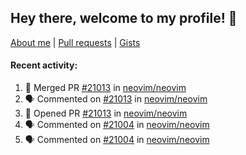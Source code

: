 ## Hey there, welcome to my profile! 👋

[About me](https://seandewar.github.io/)
 | [Pull requests](https://github.com/search?p=1&q=author%3Aseandewar+is%3Apr)
 | [Gists](https://gist.github.com/seandewar)

#### Recent activity:

<!--START_SECTION:activity-->
1. 🎉 Merged PR [#21013](https://github.com/neovim/neovim/pull/21013) in [neovim/neovim](https://github.com/neovim/neovim)
2. 🗣 Commented on [#21013](https://github.com/neovim/neovim/issues/21013) in [neovim/neovim](https://github.com/neovim/neovim)
3. 💪 Opened PR [#21013](https://github.com/neovim/neovim/pull/21013) in [neovim/neovim](https://github.com/neovim/neovim)
4. 🗣 Commented on [#21004](https://github.com/neovim/neovim/issues/21004) in [neovim/neovim](https://github.com/neovim/neovim)
5. 🗣 Commented on [#21004](https://github.com/neovim/neovim/issues/21004) in [neovim/neovim](https://github.com/neovim/neovim)
<!--END_SECTION:activity-->
